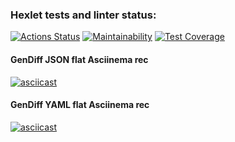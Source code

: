 ### Hexlet tests and linter status:
[![Actions Status](https://github.com/Ivan-Lysenko/php-project-48/workflows/hexlet-check/badge.svg)](https://github.com/Ivan-Lysenko/php-project-48/actions)
[![Maintainability](https://api.codeclimate.com/v1/badges/a846fa012b388f03784d/maintainability)](https://codeclimate.com/github/Ivan-Lysenko/php-project-48/maintainability)
[![Test Coverage](https://api.codeclimate.com/v1/badges/a846fa012b388f03784d/test_coverage)](https://codeclimate.com/github/Ivan-Lysenko/php-project-48/test_coverage)

#### GenDiff JSON flat Asciinema rec
[![asciicast](https://asciinema.org/a/b2f2qWR3jVG4umuvUqmBloq52.svg)](https://asciinema.org/a/b2f2qWR3jVG4umuvUqmBloq52)

#### GenDiff YAML flat Asciinema rec

[![asciicast](https://asciinema.org/a/ThBvPoVis9VKHIWAs74G98jmz.svg)](https://asciinema.org/a/ThBvPoVis9VKHIWAs74G98jmz)